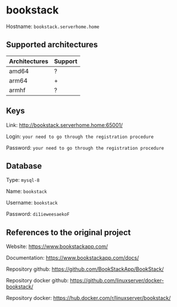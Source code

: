 # bookstack
Hostname: `bookstack.serverhome.home`

## Supported architectures
| Architectures | Support |
| :------------ | :------ |
| amd64         | ?       |
| arm64         | +       |
| armhf         | ?       |

## Keys
Link: http://bookstack.serverhome.home:65001/

Login: `your need to go through the registration procedure`

Password: `your need to go through the registration procedure`

## Database
Type: `mysql-8`

Name: `bookstack`

Username: `bookstack`

Password: `di1ieweesaekoF`

## References to the original project
Website: https://www.bookstackapp.com/

Documentation: https://www.bookstackapp.com/docs/

Repository github: https://github.com/BookStackApp/BookStack/

Repository docker github: https://github.com/linuxserver/docker-bookstack/

Repository docker: https://hub.docker.com/r/linuxserver/bookstack/